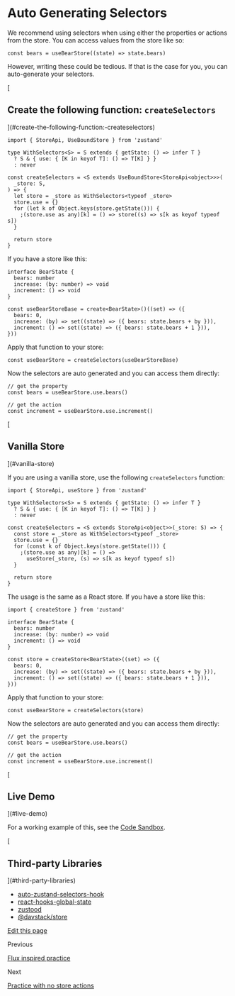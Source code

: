 Auto Generating Selectors
=========================

We recommend using selectors when using either the properties or actions from the store. You can access values from the store like so:

    const bears = useBearStore((state) => state.bears)
    

However, writing these could be tedious. If that is the case for you, you can auto-generate your selectors.

[

Create the following function: `createSelectors`
------------------------------------------------

](#create-the-following-function:-createselectors)

    import { StoreApi, UseBoundStore } from 'zustand'
    
    type WithSelectors<S> = S extends { getState: () => infer T }
      ? S & { use: { [K in keyof T]: () => T[K] } }
      : never
    
    const createSelectors = <S extends UseBoundStore<StoreApi<object>>>(
      _store: S,
    ) => {
      let store = _store as WithSelectors<typeof _store>
      store.use = {}
      for (let k of Object.keys(store.getState())) {
        ;(store.use as any)[k] = () => store((s) => s[k as keyof typeof s])
      }
    
      return store
    }
    

If you have a store like this:

    interface BearState {
      bears: number
      increase: (by: number) => void
      increment: () => void
    }
    
    const useBearStoreBase = create<BearState>()((set) => ({
      bears: 0,
      increase: (by) => set((state) => ({ bears: state.bears + by })),
      increment: () => set((state) => ({ bears: state.bears + 1 })),
    }))
    

Apply that function to your store:

    const useBearStore = createSelectors(useBearStoreBase)
    

Now the selectors are auto generated and you can access them directly:

    // get the property
    const bears = useBearStore.use.bears()
    
    // get the action
    const increment = useBearStore.use.increment()
    

[

Vanilla Store
-------------

](#vanilla-store)

If you are using a vanilla store, use the following `createSelectors` function:

    import { StoreApi, useStore } from 'zustand'
    
    type WithSelectors<S> = S extends { getState: () => infer T }
      ? S & { use: { [K in keyof T]: () => T[K] } }
      : never
    
    const createSelectors = <S extends StoreApi<object>>(_store: S) => {
      const store = _store as WithSelectors<typeof _store>
      store.use = {}
      for (const k of Object.keys(store.getState())) {
        ;(store.use as any)[k] = () =>
          useStore(_store, (s) => s[k as keyof typeof s])
      }
    
      return store
    }
    

The usage is the same as a React store. If you have a store like this:

    import { createStore } from 'zustand'
    
    interface BearState {
      bears: number
      increase: (by: number) => void
      increment: () => void
    }
    
    const store = createStore<BearState>((set) => ({
      bears: 0,
      increase: (by) => set((state) => ({ bears: state.bears + by })),
      increment: () => set((state) => ({ bears: state.bears + 1 })),
    }))
    

Apply that function to your store:

    const useBearStore = createSelectors(store)
    

Now the selectors are auto generated and you can access them directly:

    // get the property
    const bears = useBearStore.use.bears()
    
    // get the action
    const increment = useBearStore.use.increment()
    

[

Live Demo
---------

](#live-demo)

For a working example of this, see the [Code Sandbox](https://codesandbox.io/s/zustand-auto-generate-selectors-forked-rl8v5e?file=/src/selectors.ts).

[

Third-party Libraries
---------------------

](#third-party-libraries)

*   [auto-zustand-selectors-hook](https://github.com/Albert-Gao/auto-zustand-selectors-hook)
*   [react-hooks-global-state](https://github.com/dai-shi/react-hooks-global-state)
*   [zustood](https://github.com/udecode/zustood)
*   [@davstack/store](https://github.com/DawidWraga/davstack)

[Edit this page](https://github.com/pmndrs/zustand/edit/main/docs/guides/auto-generating-selectors.md)

Previous

[Flux inspired practice](/guides/flux-inspired-practice)

Next

[Practice with no store actions](/guides/practice-with-no-store-actions)